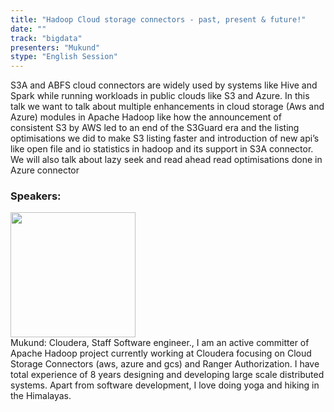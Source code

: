 ```yaml
---
title: "Hadoop Cloud storage connectors - past, present & future!"
date: "" 
track: "bigdata"
presenters: "Mukund"
stype: "English Session"
---
```

S3A and ABFS cloud connectors are widely used by systems like Hive and Spark while running workloads in public clouds like S3 and Azure.
In this talk we want to talk about multiple enhancements in cloud storage (Aws and Azure) modules in Apache Hadoop like how the announcement of consistent S3 by AWS led to an end of the S3Guard era and the listing optimisations we did to make S3 listing faster and introduction of new api’s like open file and io statistics in hadoop and its support in S3A connector. We will also talk about lazy seek and read ahead read optimisations done in Azure connector
 ### Speakers: 
 <img src="images/speaker/1168.png" width="200" /><br>Mukund: Cloudera, Staff Software engineer., I am an active committer of Apache Hadoop project currently working at Cloudera focusing on Cloud Storage Connectors (aws, azure and gcs) and Ranger Authorization. 
I have total experience of 8 years designing and developing large scale distributed systems. Apart from software development, I love doing yoga and hiking in the Himalayas.
 